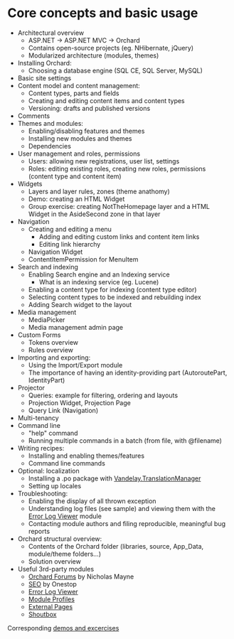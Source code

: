 # Core concepts and basic usage

- Architectural overview
	- ASP.NET -> ASP.NET MVC -> Orchard
	- Contains open-source projects (eg. NHibernate, jQuery)
	- Modularized architecture (modules, themes)
- Installing Orchard:
	- Choosing a database engine (SQL CE, SQL Server, MySQL)
- Basic site settings
- Content model and content management:
	- Content types, parts and fields
	- Creating and editing content items and content types
	- Versioning: drafts and published versions
- Comments
- Themes and modules:
	- Enabling/disabling features and themes
	- Installing new modules and themes
	- Dependencies
- User management and roles, permissions
	- Users: allowing new registrations, user list, settings
	- Roles: editing existing roles, creating new roles, permissions (content type and content item)
- Widgets
	- Layers and layer rules, zones (theme anathomy)
	- Demo: creating an HTML Widget
	- Group exercise: creating NotTheHomepage layer and a HTML Widget in the AsideSecond zone in that layer
- Navigation
	- Creating and editing a menu
		- Adding and editing custom links and content item links
		- Editing link hierarchy
	- Navigation Widget
	- ContentItemPermission for MenuItem
- Search and indexing
	- Enabling Search engine and an Indexing service
		- What is an indexing service (eg. Lucene)
	- Enabling a content type for indexing (content type editor)
	- Selecting content types to be indexed and rebuilding index
	- Adding Search widget to the layout
- Media management
	- MediaPicker
	- Media management admin page
- Custom Forms
	- Tokens overview
	- Rules overview
- Importing and exporting:
	- Using the Import/Export module
	- The importance of having an identity-providing part (AutoroutePart, IdentityPart)
- Projector
	- Queries: example for filtering, ordering and layouts
	- Projection Widget, Projection Page
	- Query Link (Navigation)
- Multi-tenancy
- Command line
	- "help" command
	- Running multiple commands in a batch (from file, with @filename)
- Writing recipes:
	- Installing and enabling themes/features
	- Command line commands
- Optional: localization
	- Installing a .po package with [Vandelay.TranslationManager](https://gallery.orchardproject.net/List/Modules/Orchard.Module.Vandelay.Industries)
	- Setting up locales
- Troubleshooting:
	- Enabling the display of all thrown exception
	- Understanding log files (see sample) and viewing them with the [Error Log Viewer](https://gallery.orchardproject.net/List/Modules/Orchard.Module.Laughlin.ErrorLog) module
	- Contacting module authors and filing reproducible, meaningful bug reports
- Orchard structural overview:
	- Contents of the Orchard folder (libraries, source, App_Data, module/theme folders...)
	- Solution overview
- Useful 3rd-party modules
	- [Orchard Forums](http://orchardprojectforum.azurewebsites.net/) by Nicholas Mayne
	- [SEO](http://onestopseo.codeplex.com/) by Onestop
	- [Error Log Viewer](http://gallery.orchardproject.net/List/Modules/Orchard.Module.Laughlin.ErrorLog)
	- [Module Profiles](http://gallery.orchardproject.net/List/Modules/Orchard.Module.OrchardHUN.ModuleProfiles)
	- [External Pages](http://gallery.orchardproject.net/List/Modules/Orchard.Module.OrchardHUN.ExternalPages)
	- [Shoutbox](http://gallery.orchardproject.net/List/Modules/Orchard.Module.OrchardHUN.Shoutbox)

Corresponding [demos and excercises](DemosAndExercises)